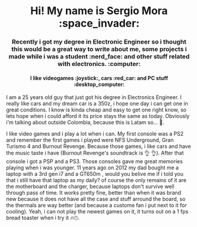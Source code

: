 

<!--
**smorap/smorap** is a ✨ _special_ ✨ repository because its `README.md` (this file) appears on your GitHub profile.

Here are some ideas to get you started:

- 🔭 I’m currently working on ...
- 🌱 I’m currently learning ...
- 👯 I’m looking to collaborate on ...
- 🤔 I’m looking for help with ...
- 💬 Ask me about ...
- 📫 How to reach me: ...
- 😄 Pronouns: ...
- ⚡ Fun fact: ...
-->

<h1 align="center"> Hi!  My name is Sergio Mora :space_invader: </h1>

<h3 align="center"> Recently i got my degree in Electronic Engineer so i thought this would be a great way to write about me, some projects i made while i was a student :nerd_face: and other stuff related with electronics. :computer: </h3>

<h4 align="center"> I like videogames :joystick:, cars :red_car: and PC stuff :desktop_computer: </h4>


I am a 25 years old guy that just got his degree in Electronics Engineer. I really like cars and my dream car is a 350z, i hope one day i can get one in great conditions. I know is kinda cheap and easy to get one right know, so lets hope when i could afford it its price stays the same as today. Obviously i'm talking about outside Colombia, because this is Latam so... :pray:.

I like video games and i play a lot when i can. My first console was a PS2 and remember the first games i played were NFS Underground, Gran Turismo 4 and Burnout Revenge. Because those games, i like cars and have the music taste i have (Burnout Revenge's soundtrack is :ok_hand: :ok_hand:). After that console i got a PSP and a PS3. Those consoles gave me great memories playing when i was younger. 11 years ago on 2012 my dad bought me a laptop with a 3rd gen i7 and a GT650m , would you belive me if i told you that i still have that laptop as my daily? of course the only remains of it are the motherboard and the charger, because laptops don't survive well through pass of time. It works pretty fine, better than when it was brand new because it does not have all the case and stuff arround the board, so the thermals are way better (and because a custome fan i put next to it for cooling). Yeah, i can not play the newest games on it, it turns out on a 1 fps bread toaster when i try it :fire::upside_down_face:. 
